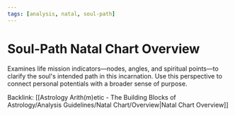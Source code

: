 ```yaml
---
tags: [analysis, natal, soul-path]
---
```

# Soul-Path Natal Chart Overview

Examines life mission indicators—nodes, angles, and spiritual points—to clarify the soul's intended path in this incarnation. Use this perspective to connect personal potentials with a broader sense of purpose.

Backlink: [[Astrology Arith(m)etic - The Building Blocks of Astrology/Analysis Guidelines/Natal Chart/Overview|Natal Chart Overview]]
